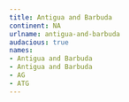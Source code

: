 ```yaml
---
title: Antigua and Barbuda
continent: NA
urlname: antigua-and-barbuda
audacious: true
names:
- Antigua and Barbuda
- Antigua and Barbuda
- AG
- ATG
---
```


